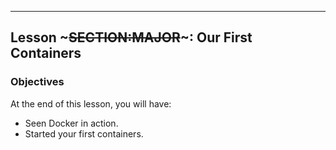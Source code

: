 ---
## Lesson ~~~SECTION:MAJOR~~~: Our First Containers

### Objectives

At the end of this lesson, you will have:

* Seen Docker in action.
* Started your first containers.
